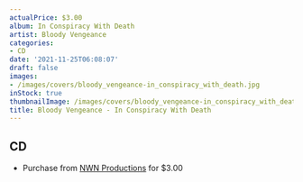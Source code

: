 ```yaml
---
actualPrice: $3.00
album: In Conspiracy With Death
artist: Bloody Vengeance
categories:
- CD
date: '2021-11-25T06:08:07'
draft: false
images:
- /images/covers/bloody_vengeance-in_conspiracy_with_death.jpg
inStock: true
thumbnailImage: /images/covers/bloody_vengeance-in_conspiracy_with_death-thumb.jpg
title: Bloody Vengeance - In Conspiracy With Death
---
```


## CD
* Purchase from [NWN Productions](http://shop.nwnprod.com/index.php?route=product/product&path=93&product_id=1774&sort=pd.name&order=ASC) for $3.00
